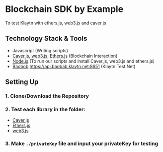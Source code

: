 # Blockchain SDK by Example
To test Klaytn with ethers.js, web3.js and caver.js

## Technology Stack & Tools

- Javascript (Writing scripts)
- [Caver.js](https://github.com/klaytn/caver-js), [web3.js](https://web3js.readthedocs.io/), [Ethers.js](https://docs.ethers.io/v5/) (Blockchain Interaction)
- [Node.js](https://nodejs.org/en/) (To run our scripts and install Caver.js, web3.js and ethers.js)
- [Baobob](https://baobab.scope.klaytn.com/) https://api.baobab.klaytn.net:8651 (Klaytn Test Net)

## Setting Up
### 1. Clone/Download the Repository

### 2. Test each library in the folder:
- [Caver.js](./test-caver) 
- [Ethers.js](./test-ethers) 
- [web3.js](./test-web3) 

### 3. Make `./privateKey` file and input your privateKey for testing